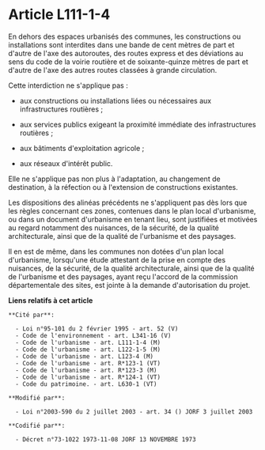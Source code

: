 # Article L111-1-4

En dehors des espaces urbanisés des communes, les constructions ou installations sont interdites dans une bande de cent
mètres de part et d'autre de l'axe des autoroutes, des routes express et des déviations au sens du code de la voirie routière
et de soixante-quinze mètres de part et d'autre de l'axe des autres routes classées à grande circulation.

Cette interdiction ne s'applique pas :

- aux constructions ou installations liées ou nécessaires aux infrastructures routières ;

- aux services publics exigeant la proximité immédiate des infrastructures routières ;

- aux bâtiments d'exploitation agricole ;

- aux réseaux d'intérêt public.

Elle ne s'applique pas non plus à l'adaptation, au changement de destination, à la réfection ou à l'extension de
constructions existantes.

Les dispositions des alinéas précédents ne s'appliquent pas dès lors que les règles concernant ces zones, contenues dans le
plan local d'urbanisme, ou dans un document d'urbanisme en tenant lieu, sont justifiées et motivées au regard notamment des
nuisances, de la sécurité, de la qualité architecturale, ainsi que de la qualité de l'urbanisme et des paysages.

Il en est de même, dans les communes non dotées d'un plan local d'urbanisme, lorsqu'une étude attestant de la prise en compte
des nuisances, de la sécurité, de la qualité architecturale, ainsi que de la qualité de l'urbanisme et des paysages, ayant
reçu l'accord de la commission départementale des sites, est jointe à la demande d'autorisation du projet.

**Liens relatifs à cet article**

	**Cité par**:

	  - Loi n°95-101 du 2 février 1995 - art. 52 (V)
	  - Code de l'environnement - art. L341-16 (V)
	  - Code de l'urbanisme - art. L111-1-4 (M)
	  - Code de l'urbanisme - art. L122-1-5 (M)
	  - Code de l'urbanisme - art. L123-4 (M)
	  - Code de l'urbanisme - art. R*123-1 (VT)
	  - Code de l'urbanisme - art. R*123-3 (M)
	  - Code de l'urbanisme - art. R*124-1 (VT)
	  - Code du patrimoine. - art. L630-1 (VT)

	**Modifié par**:

	  - Loi n°2003-590 du 2 juillet 2003 - art. 34 () JORF 3 juillet 2003

	**Codifié par**:

	  - Décret n°73-1022 1973-11-08 JORF 13 NOVEMBRE 1973
